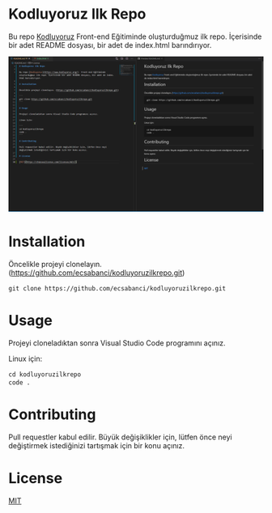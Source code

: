 # Kodluyoruz Ilk Repo

Bu repo [Kodluyoruz](https://www.kodluyoruz.org/)  Front-end Eğitiminde oluşturduğmuz ilk repo. İçerisinde bir adet README dosyası, bir adet de index.html barındırıyor.

![github](figures/readme_photo.png)

# Installation

Öncelikle projeyi clonelayın. (https://github.com/ecsabanci/kodluyoruzilkrepo.git)

```
git clone https://github.com/ecsabanci/kodluyoruzilkrepo.git
```

# Usage

Projeyi cloneladıktan sonra Visual Studio Code programını açınız.

Linux için:

```
cd kodluyoruzilkrepo
code .
```

# Contributing

Pull requestler kabul edilir. Büyük değişiklikler için, lütfen önce neyi değiştirmek istediğinizi tartışmak için bir konu açınız.

# License

[MIT](https://choosealicense.com/licenses/mit/)